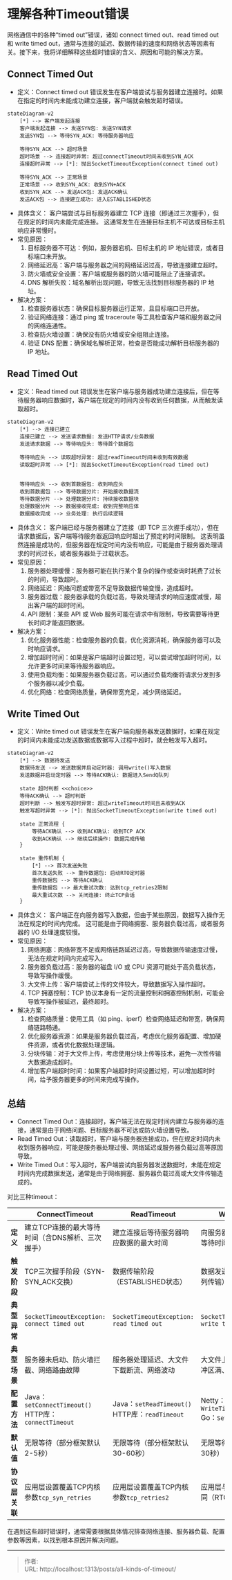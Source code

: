 # 理解各种Timeout错误



网络通信中的各种“timed out”错误，诸如 connect timed out、read timed out 和 write timed out，通常与连接的延迟、数据传输的速度和网络状态等因素有关。接下来，我将详细解释这些超时错误的含义、原因和可能的解决方案。


## Connect Timed Out
* 定义：Connect timed out 错误发生在客户端尝试与服务器建立连接时。如果在指定的时间内未能成功建立连接，客户端就会触发超时错误。
```mermaid
stateDiagram-v2
    [*] --> 客户端发起连接
    客户端发起连接 --> 发送SYN包: 发送SYN请求
    发送SYN包 --> 等待SYN_ACK: 等待服务器响应

    等待SYN_ACK --> 超时场景
    超时场景 --> 连接超时异常: 超过connectTimeout时间未收到SYN_ACK
    连接超时异常 --> [*]: 抛出SocketTimeoutException(connect timed out)

    等待SYN_ACK --> 正常场景
    正常场景 --> 收到SYN_ACK: 收到SYN+ACK
    收到SYN_ACK --> 发送ACK包: 发送ACK确认
    发送ACK包 --> 连接建立成功: 进入ESTABLISHED状态
```
* 具体含义：
客户端尝试与目标服务器建立 TCP 连接（即通过三次握手），但在规定的时间内未能完成连接。
这通常发生在连接目标主机不可达或目标主机响应非常慢时。
* 常见原因：
    1. 目标服务器不可达：例如，服务器宕机、目标主机的 IP 地址错误，或者目标端口未开放。
    2. 网络延迟高：客户端与服务器之间的网络延迟过高，导致连接建立超时。
    3. 防火墙或安全设置：客户端或服务器的防火墙可能阻止了连接请求。
    4. DNS 解析失败：域名解析出现问题，导致无法找到目标服务器的 IP 地址。
* 解决方案：
    1. 检查服务器状态：确保目标服务器运行正常，且目标端口已开放。
    2. 验证网络连接：通过 ping 或 traceroute 等工具检查客户端和服务器之间的网络连通性。
    3. 检查防火墙设置：确保没有防火墙或安全组阻止连接。
    4. 验证 DNS 配置：确保域名解析正常，检查是否能成功解析目标服务器的 IP 地址。


## Read Timed Out
* 定义：Read timed out 错误发生在客户端与服务器成功建立连接后，但在等待服务器响应数据时，客户端在规定的时间内没有收到任何数据，从而触发读取超时。
```mermaid
stateDiagram-v2
    [*] --> 连接已建立
    连接已建立 --> 发送请求数据: 发送HTTP请求/业务数据
    发送请求数据 --> 等待响应头: 等待首个数据包

    等待响应头 --> 读取超时异常: 超过readTimeout时间未收到有效数据
    读取超时异常 --> [*]: 抛出SocketTimeoutException(read timed out)


    等待响应头 --> 收到首数据包: 收到响应头
    收到首数据包 --> 等待数据分片: 开始接收数据流
    等待数据分片 --> 处理数据分片: 持续接收数据块
    处理数据分片 --> 数据接收完成: 收到完整响应体
    数据接收完成 --> 业务处理: 执行后续逻辑
```


* 具体含义：
客户端已经与服务器建立了连接（即 TCP 三次握手成功），但在请求数据后，客户端等待服务器返回响应时超出了预定的时间限制。
这表明虽然连接是成功的，但服务器在规定时间内没有响应，可能是由于服务器处理请求的时间过长，或者服务器处于过载状态。
* 常见原因：
    1. 服务器处理缓慢：服务器可能在执行某个复杂的操作或查询时耗费了过长的时间，导致超时。
    2. 网络延迟：网络问题或带宽不足导致数据传输变慢，造成超时。
    3. 服务器过载：服务器承载的负载过高，导致处理请求的响应速度减慢，超出客户端的超时时间。
    4. API 限制：某些 API 或 Web 服务可能在请求中有限制，导致需要等待更长时间才能返回数据。
* 解决方案：
    1. 优化服务器性能：检查服务器的负载，优化资源消耗，确保服务器可以及时响应请求。
    2. 增加超时时间：如果是客户端超时设置过短，可以尝试增加超时时间，以允许更多时间来等待服务器响应。
    3. 使用负载均衡：如果服务器负载过高，可以通过负载均衡将请求分发到多个服务器以减少负载。
    4. 优化网络：检查网络质量，确保带宽充足，减少网络延迟。


## Write Timed Out
* 定义：Write timed out 错误发生在客户端向服务器发送数据时，如果在规定的时间内未能成功发送数据或数据写入过程中超时，就会触发写入超时。
```mermaid
stateDiagram-v2
    [*] --> 数据待发送
    数据待发送 --> 发送数据并启动定时器: 调用write()写入数据
    发送数据并启动定时器 --> 等待ACK确认: 数据进入SendQ队列
    
    state 超时判断 <<choice>>
    等待ACK确认 --> 超时判断
    超时判断 --> 触发写超时异常: 超过writeTimeout时间且未收到ACK
    触发写超时异常 --> [*]: 抛出SocketTimeoutException(write timed out)
    
    state 正常流程 {
        等待ACK确认 --> 收到ACK确认: 收到TCP ACK
        收到ACK确认 --> 继续后续操作: 数据完成传输
    }
    
    state 重传机制 {
        [*] --> 首次发送失败
        首次发送失败 --> 重传数据包: 启动RTO定时器
        重传数据包 --> 等待ACK确认
        重传数据包 --> 最大重试次数: 达到tcp_retries2限制
        最大重试次数 --> 关闭连接: 终止TCP会话
    }
```
* 具体含义：
客户端正在向服务器写入数据，但由于某些原因，数据写入操作无法在规定的时间内完成。
这可能是由于网络拥塞、服务器负载过高，或者服务器的 I/O 处理速度较慢。
* 常见原因：
    1. 网络拥塞：网络带宽不足或网络链路延迟过高，导致数据传输速度过慢，无法在规定时间内完成写入。
    2. 服务器负载过高：服务器的磁盘 I/O 或 CPU 资源可能处于高负载状态，导致写操作缓慢。
    3. 大文件上传：客户端尝试上传的文件较大，导致数据写入操作超时。
    4. TCP 拥塞控制：TCP 协议本身有一定的流量控制和拥塞控制机制，可能会导致写操作被延迟，最终超时。
* 解决方案：
    1.  检查网络质量：使用工具（如 ping、iperf）检查网络延迟和带宽，确保网络链路畅通。
    2. 优化服务器资源：如果是服务器负载过高，考虑优化服务器配置、增加硬件资源，或者优化数据处理逻辑。
    3. 分块传输：对于大文件上传，考虑使用分块上传等技术，避免一次性传输大数据造成超时。
    4. 增加客户端超时时间：如果客户端超时时间设置过短，可以增加超时时间，给予服务器更多的时间来完成写操作。


## 总结
* Connect Timed Out：连接超时，客户端无法在规定时间内建立与服务器的连接，通常是由于网络问题、目标服务器不可达或防火墙设置导致。
* Read Timed Out：读取超时，客户端与服务器连接成功，但在规定时间内未收到服务器响应，可能是服务器处理过慢、网络延迟或服务器负载过高等原因导致。
* Write Timed Out：写入超时，客户端尝试向服务器发送数据时，未能在规定时间内完成数据发送，通常是由于网络拥塞、服务器负载过高或大文件传输造成的。

对比三种timeout：

|                | ConnectTimeout       | ReadTimeout     | WriteTimeout           |
|--------------------|-------------------------------------------------------|----------------------------------------------------|-----------------------------------------------------|
| ​**定义**​           | 建立TCP连接的最大等待时间（含DNS解析、三次握手）       | 建立连接后等待服务器响应数据的最大时间              | 向服务器发送数据的最大等待时间                       |
| ​**触发阶段**​       | TCP三次握手阶段（SYN-SYN_ACK交换）                    | 数据传输阶段（ESTABLISHED状态）                    | 数据发送阶段（SendQ队列传输）                        |
| ​**典型异常**​       | `SocketTimeoutException: connect timed out`          | `SocketTimeoutException: read timed out`          | `SocketTimeoutException: write timed out`           |
| ​**典型场景**​       | 服务器未启动、防火墙拦截、网络路由故障                | 服务器处理延迟、大文件下载断流、网络波动           | 大文件上传卡顿、发送缓冲区满、网络中断               |
| ​**配置方法**​       | Java：`setConnectTimeout()` HTTP库：`connectTimeout` | Java：`setReadTimeout()` HTTP库：`readTimeout`     | Netty：`WriteTimeoutHandler` Go：`SetWriteDeadline` |
| ​**默认值**​         | 无限等待（部分框架默认2-5秒）                          | 无限等待（部分框架默认30-60秒）                     | 无限等待（部分框架默认30秒）                         |
| ​**协议层关联**​     | 应用层设置覆盖TCP内核参数`tcp_syn_retries`        | 应用层设置覆盖TCP内核参数`tcp_retries2`      | 应用层与TCP重传机制协同（RTO动态计算）      |
 

在遇到这些超时错误时，通常需要根据具体情况排查网络连接、服务器负载、配置参数等因素，以找到根本原因并解决问题。



---

> 作者:   
> URL: http://localhost:1313/posts/all-kinds-of-timeout/  

